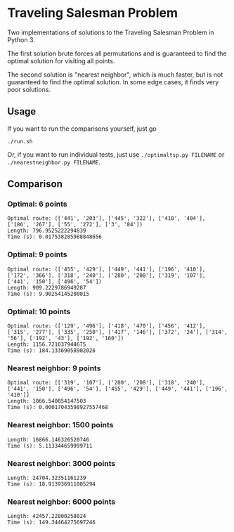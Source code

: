 # Traveling Salesman Problem

Two implementations of solutions to the Traveling Salesman Problem in Python 3.

The first solution brute forces all permutations and is guaranteed to find
the optimal solution for visiting all points.

The second solution is "nearest neighbor", which is much faster, but is not
guaranteed to find the optimal solution. In some edge cases, it finds very poor
solutions.

## Usage

If you want to run the comparisons yourself, just go

    ./run.sh

Or, if you want to run individual tests, just use `./optimaltsp.py FILENAME` or
`./nearestneighbor.py FILENAME`.

## Comparison

### Optimal: 6 points

```
Optimal route: (['441', '203'], ['445', '322'], ['410', '404'], ['186', '267'], ['55', '272'], ['3', '84'])
Length: 796.9525222294839
Time (s): 0.017538285988848656
```

### Optimal: 9 points

```
Optimal route: (['455', '429'], ['449', '441'], ['196', '410'], ['172', '366'], ['318', '240'], ['280', '208'], ['319', '107'], ['441', '150'], ['496', '54'])
Length: 909.2229786949287
Time (s): 9.90254145200015
```

### Optimal: 10 points

```
Optimal route: (['129', '496'], ['418', '470'], ['456', '412'], ['315', '277'], ['335', '250'], ['417', '146'], ['372', '24'], ['314', '56'], ['192', '43'], ['192', '160'])
Length: 1156.721037944675
Time (s): 184.13369058902026
```

### Nearest neighbor: 9 points

```
Optimal route: [['319', '107'], ['280', '208'], ['318', '240'], ['441', '150'], ['496', '54'], ['455', '429'], ['449', '441'], ['196', '410']]
Length: 1066.540054147503
Time (s): 0.00017043598927557468
```

### Nearest neighbor: 1500 points

```
Length: 16866.146326520746
Time (s): 5.113344659999711
```

### Nearest neighbor: 3000 points

```
Length: 24704.32351161239
Time (s): 18.913936911005294
```

### Nearest neighbor: 6000 points

```
Length: 42457.22800258024
Time (s): 149.34464275697246
```
